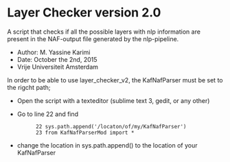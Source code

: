 # Layer Checker version 2.0
A script that checks if all the possible layers with nlp information are present in the NAF-output file generated by the nlp-pipeline. 

- Author: M. Yassine Karimi
- Date: October the 2nd, 2015
- Vrije Universiteit Amsterdam

In order to be able to use layer_checker_v2, the KafNafParser must be set to the rigcht path;
- Open the script with a texteditor (sublime text 3, gedit, or any other)
- Go to line 22 and find

            22 sys.path.append('/locaton/of/my/KafNafParser')
            23 from KafNafParserMod import *

- change the location in sys.path.append() to the location of your KafNafParser

